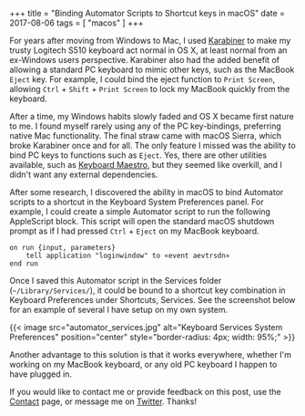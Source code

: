 +++
title = "Binding Automator Scripts to Shortcut keys in macOS"
date = 2017-08-06
tags = [ "macos" ]
+++

For years after moving from Windows to Mac, I used [Karabiner](https://karabiner-elements.pqrs.org) to make my trusty Logitech S510 keyboard act normal in OS X, at least normal from an ex-Windows users perspective.  Karabiner also had the added benefit of allowing a standard PC keyboard to mimic other keys, such as the MacBook `Eject` key.  For example, I could bind the eject function to `Print Screen`, allowing `Ctrl` + `Shift` + `Print Screen` to lock my MacBook quickly from the keyboard.

After a time, my Windows habits slowly faded and OS X became first nature to me.  I found myself rarely using any of the PC key-bindings, preferring native Mac functionality.  The final straw came with macOS Sierra, which broke Karabiner once and for all.  The only feature I missed was the ability to bind PC keys to functions such as `Eject`.  Yes, there are other utilities available, such as [Keyboard Maestro](https://www.keyboardmaestro.com/main/), but they seemed like overkill, and I didn't want any external dependencies.

After some research, I discovered the ability in macOS to bind Automator scripts to a shortcut in the Keyboard System Preferences panel.  For example, I could create a simple Automator script to run the following AppleScript block.  This script will open the standard macOS shutdown prompt as if I had pressed `Ctrl` + `Eject` on my MacBook keyboard.

```applescript
on run {input, parameters}
	tell application "loginwindow" to «event aevtrsdn»
end run
```


Once I saved this Automator script in the Services folder (`~/Library/Services/`), it could be bound to a shortcut key combination in Keyboard Preferences under Shortcuts, Services.  See the screenshot below for an example of several I have setup on my own system.

{{< image src="automator_services.jpg" alt="Keyboard Services System Preferences" position="center" style="border-radius: 4px; width: 95%;" >}}

Another advantage to this solution is that it works everywhere, whether I'm working on my MacBook keyboard, or any old PC keyboard I happen to have plugged in.

If you would like to contact me or provide feedback on this post, use the [Contact](/contact) page, or message me on [Twitter](http://twitter.com/bftsystems). Thanks!